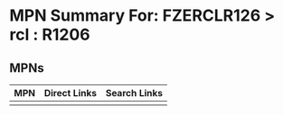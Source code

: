 



# MPN Summary For: FZERCLR126 > rcl : R1206

## MPNs
  

|MPN|Direct Links|Search Links|
| :--- | :--- | :--- |
||||
